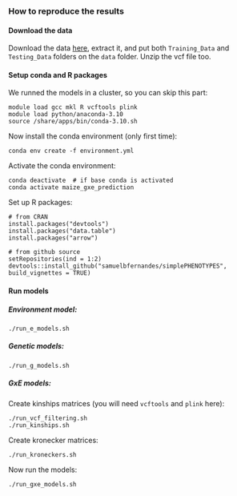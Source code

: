 ### How to reproduce the results

#### Download the data

Download the data [here](https://drive.google.com/drive/folders/1leYJY4bA3341S-JxjBIgmmAWMwVDHYRb), extract it, and put both `Training_Data` and `Testing_Data` folders on the `data` folder. Unzip the vcf file too.

#### Setup conda and R packages

We runned the models in a cluster, so you can skip this part:   
```
module load gcc mkl R vcftools plink
module load python/anaconda-3.10
source /share/apps/bin/conda-3.10.sh
```

Now install the conda environment (only first time):
```
conda env create -f environment.yml
```

Activate the conda environment:
```
conda deactivate  # if base conda is activated
conda activate maize_gxe_prediction
```

Set up R packages:
```
# from CRAN
install.packages("devtools")
install.packages("data.table")
install.packages("arrow")

# from github source
setRepositories(ind = 1:2)
devtools::install_github("samuelbfernandes/simplePHENOTYPES", build_vignettes = TRUE)
```

#### Run models

##### Environment model:
```
./run_e_models.sh
```

##### Genetic models:
```
./run_g_models.sh
```

##### GxE models:
Create kinships matrices (you will need `vcftools` and `plink` here):
```
./run_vcf_filtering.sh
./run_kinships.sh
```

Create kronecker matrices:
```
./run_kroneckers.sh
```

Now run the models:
```
./run_gxe_models.sh
```